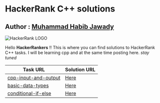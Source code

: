 # HackerRank C++ solutions
## Author : [Muhammad Habib Jawady](https://www.facebook.com/hbibz2018)

![HackerRank LOGO](http://www.jeremykruer.com/content/images/2016/11/HackerRankLogo.jpg)

Hello **HackerRankers** !!
This is where you can find solutions to HackerRank C++ tasks. I will be learning cpp and at the same
time posting here.
_stay tuned_

Task URL | Solution URL
---------|-------------
[cpp-input-and-output](https://www.hackerrank.com/challenges/cpp-input-and-output/problem)|[Here](https://github.com/hbibz-journey/hackerrank-sol-cpp/blob/master/cpp-input-and-output.cpp)
[basic-data-types](https://www.hackerrank.com/challenges/c-tutorial-basic-data-types/problem)|[Here](https://github.com/hbibz-journey/hackerrank-sol-cpp/blob/master/basic-data-types.cpp)
[conditional-if-else](https://www.hackerrank.com/challenges/c-tutorial-conditional-if-else/problem)|[Here](https://github.com/hbibz-journey/hackerrank-sol-cpp/blob/master/conditional-if-else.cpp)

